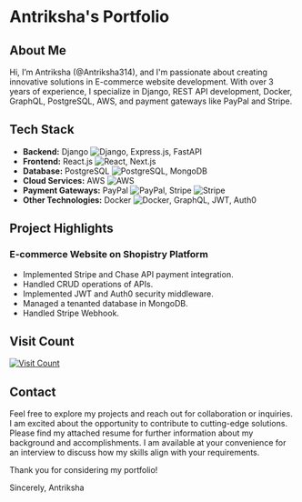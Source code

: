 # Antriksha's Portfolio

## About Me

Hi, I’m Antriksha (@Antriksha314), and I'm passionate about creating innovative solutions in E-commerce website development. With over 3 years of experience, I specialize in Django, REST API development, Docker, GraphQL, PostgreSQL, AWS, and payment gateways like PayPal and Stripe.

## Tech Stack

- **Backend:** Django ![Django](https://img.shields.io/badge/django-%23092E20.svg?style=for-the-badge&logo=django&logoColor=white), Express.js, FastAPI
- **Frontend:** React.js ![React](https://img.shields.io/badge/react-%2320232a.svg?style=for-the-badge&logo=react&logoColor=%2361DAFB), Next.js
- **Database:** PostgreSQL ![PostgreSQL](https://img.shields.io/badge/postgres-%23316192.svg?style=for-the-badge&logo=postgresql&logoColor=white), MongoDB
- **Cloud Services:** AWS ![AWS](https://img.shields.io/badge/AWS-%23FF9900.svg?style=for-the-badge&logo=amazon-aws&logoColor=white)
- **Payment Gateways:** PayPal ![PayPal](https://img.shields.io/badge/PayPal-00457C?style=for-the-badge&logo=paypal&logoColor=white), Stripe ![Stripe](https://img.shields.io/badge/stripe-%231A1A1A.svg?style=for-the-badge&logo=stripe&logoColor=white)
- **Other Technologies:** Docker ![Docker](https://img.shields.io/badge/docker-%230db7ed.svg?style=for-the-badge&logo=docker&logoColor=white), GraphQL, JWT, Auth0

## Project Highlights

### E-commerce Website on Shopistry Platform

- Implemented Stripe and Chase API payment integration.
- Handled CRUD operations of APIs.
- Implemented JWT and Auth0 security middleware.
- Managed a tenanted database in MongoDB.
- Handled Stripe Webhook.

## Visit Count

[![Visit Count](https://visitcount.itsvg.in/api?id=Antriksha314&icon=0&color=0)](https://visitcount.itsvg.in)

## Contact

Feel free to explore my projects and reach out for collaboration or inquiries. I am excited about the opportunity to contribute to cutting-edge solutions. Please find my attached resume for further information about my background and accomplishments. I am available at your convenience for an interview to discuss how my skills align with your requirements.

Thank you for considering my portfolio!

Sincerely,
Antriksha
